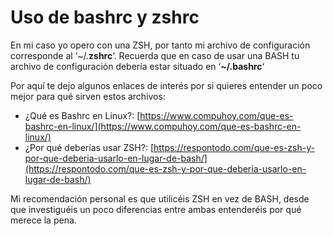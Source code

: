 # Uso de bashrc y zshrc

En mi caso yo opero con una ZSH, por tanto mi archivo de configuración corresponde al ‘\~/.**zshrc**‘. Recuerda que en caso de usar una BASH tu archivo de configuración debería estar situado en ‘**\~/.bashrc**‘

Por aquí te dejo algunos enlaces de interés por si quieres entender un poco mejor para qué sirven estos archivos:

* ¿Qué es Bashrc en Linux?: [https://www.compuhoy.com/que-es-bashrc-en-linux/](https://www.compuhoy.com/que-es-bashrc-en-linux/)
* ¿Por qué deberías usar ZSH?: [https://respontodo.com/que-es-zsh-y-por-que-deberia-usarlo-en-lugar-de-bash/](https://respontodo.com/que-es-zsh-y-por-que-deberia-usarlo-en-lugar-de-bash/)

Mi recomendación personal es que utilicéis ZSH en vez de BASH, desde que investiguéis un poco diferencias entre ambas entenderéis por qué merece la pena.
